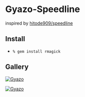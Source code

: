 # Gyazo-Speedline

inspired by [hitode909/speedline](https://github.com/hitode909/speedline)

## Install

- `% gem install rmagick`

## Gallery

[![Gyazo](https://i.gyazo.com/a0d013111bf5d846f0dc6ff62343612e.gif)](https://gyazo.com/a0d013111bf5d846f0dc6ff62343612e)

[![Gyazo](https://i.gyazo.com/c3a6c2e6eafc1bdeaa3853e2b2b83322.gif)](https://gyazo.com/c3a6c2e6eafc1bdeaa3853e2b2b83322)
